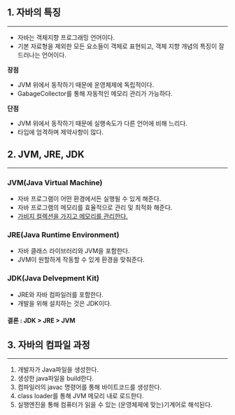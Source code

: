 ## 1. 자바의 특징

---
- 자바는 객체지향 프로그래밍 언어이다.
- 기본 자료형을 제외한 모든 요소들이 객체로 표현되고, 객체 지향 개념의 특징이 잘 드러나는 언어이다.

**장점**
  - JVM 위에서 동작하기 때문에 운영체제에 독립적이다.
  - GabageCollector를 통해 자동적인 메모리 관리가 가능하다.

**단점**
  - JVM 위에서 동작하기 때문에 실행속도가 다른 언어에 비해 느리다.
  - 타입에 엄격하며 제약사항이 많다.


## 2. JVM, JRE, JDK

---

### JVM(Java Virtual Machine)
  - 자바 프로그램이 어떤 환경에서든 실행될 수 있게 해준다.
  - 자바 프로그램의 메모리를 효율적으로 관리 및 최적화 해준다.
  - <u>가비지 컬렉션을 가지고 메모리를 관리한다.</u>

### JRE(Java Runtime Environment)
  - 자바 클래스 라이브러리와 JVM을 포함한다.
  - JVM이 원할하게 작동할 수 있게 환경을 맞춰준다.

### JDK(Java Delvepment Kit)
- JRE와 자바 컴파일러를 포함한다.
- 개발을 위해 설치하는 것은 JDK이다.

#### 결론 : JDK > JRE > JVM

## 3. 자바의 컴파일 과정

---
1. 개발자가 Java파일을 생성한다.
2. 생성한 java파일을 build한다.
3. 컴파일러의 javac 명령어를 통해 바이트코드를 생성한다.
4. class loader를 통해 JVM 메모리 내로 로드한다.
5. 실행엔진을 통해 컴퓨터가 읽을 수 있는 (운영체제에 맞는)기계어로 해석된다.


